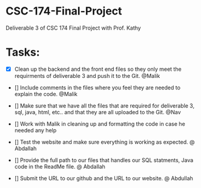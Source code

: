 # CSC-174-Final-Project
Deliverable 3 of CSC 174 Final Project with Prof. Kathy

# Tasks:
- [x] Clean up the backend and the front end files so they only meet the requirments of deliverable 3 and push it to the Git. @Malik
- [] Include comments in the files where you feel they are needed to explain the code. @Malik

- [] Make sure that we have all the files that are required for deliverable 3, sql, java, html, etc.. and that they are all uploaded to the Git. @Nav

- [] Work with Malik in cleaning up and formatting the code in case he needed any help

- [] Test the website and make sure everything is working as expected. @ Abdallah
- [] Provide the full path to our files that handles our SQL statments, Java code in the ReadMe file. @ Abdallah

- [] Submit the URL to our github and the URL to our website. @ Abdullah
    
